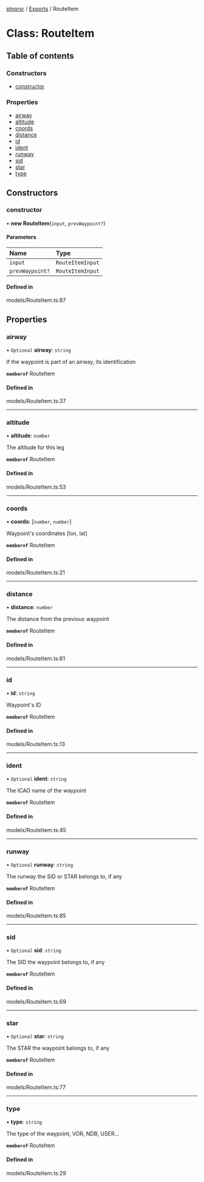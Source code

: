 [plnprsr](../README.md) / [Exports](../modules.md) / RouteItem

# Class: RouteItem

## Table of contents

### Constructors

- [constructor](RouteItem.md#constructor)

### Properties

- [airway](RouteItem.md#airway)
- [altitude](RouteItem.md#altitude)
- [coords](RouteItem.md#coords)
- [distance](RouteItem.md#distance)
- [id](RouteItem.md#id)
- [ident](RouteItem.md#ident)
- [runway](RouteItem.md#runway)
- [sid](RouteItem.md#sid)
- [star](RouteItem.md#star)
- [type](RouteItem.md#type)

## Constructors

### constructor

• **new RouteItem**(`input`, `prevWaypoint?`)

#### Parameters

| Name | Type |
| :------ | :------ |
| `input` | `RouteItemInput` |
| `prevWaypoint?` | `RouteItemInput` |

#### Defined in

models/RouteItem.ts:87

## Properties

### airway

• `Optional` **airway**: `string`

If the waypoint is part of an airway, its identification

**`memberof`** RouteItem

#### Defined in

models/RouteItem.ts:37

___

### altitude

• **altitude**: `number`

The altitude for this leg

**`memberof`** RouteItem

#### Defined in

models/RouteItem.ts:53

___

### coords

• **coords**: [`number`, `number`]

Waypoint's coordinates [lon, lat]

**`memberof`** RouteItem

#### Defined in

models/RouteItem.ts:21

___

### distance

• **distance**: `number`

The distance from the previous waypoint

**`memberof`** RouteItem

#### Defined in

models/RouteItem.ts:61

___

### id

• **id**: `string`

Waypoint's ID

**`memberof`** RouteItem

#### Defined in

models/RouteItem.ts:13

___

### ident

• `Optional` **ident**: `string`

The ICAO name of the waypoint

**`memberof`** RouteItem

#### Defined in

models/RouteItem.ts:45

___

### runway

• `Optional` **runway**: `string`

The runway the SID or STAR belongs to, if any

**`memberof`** RouteItem

#### Defined in

models/RouteItem.ts:85

___

### sid

• `Optional` **sid**: `string`

The SID the waypoint belongs to, if any

**`memberof`** RouteItem

#### Defined in

models/RouteItem.ts:69

___

### star

• `Optional` **star**: `string`

The STAR the waypoint belongs to, if any

**`memberof`** RouteItem

#### Defined in

models/RouteItem.ts:77

___

### type

• **type**: `string`

The type of the waypoint, VOR, NDB, USER...

**`memberof`** RouteItem

#### Defined in

models/RouteItem.ts:29
